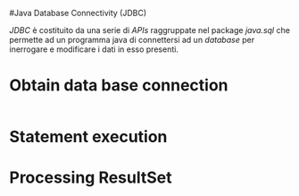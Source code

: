 #Java Database Connectivity (JDBC)

_JDBC_ è costituito da una serie di _APIs_ raggruppate nel package _java.sql_ che permette ad un programma java di
connettersi ad un _database_ per inerrogare e modificare i dati in esso presenti.

# Obtain data base connection

~~~java

~~~

# Statement execution

# Processing ResultSet
